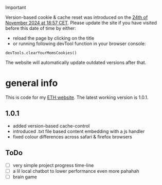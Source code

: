 > [!IMPORTANT]
> Version-based cookie & cache reset was introduced on the <ins>24th of November 2024 at 18:57 CET</ins>.
> Please update the site if you have visited before this date of time by either:
> - reload the page by clicking on the title
> - or running following devTool function in your browser console:
> ```
> devTools.clearYourMomsCookies()
> ```
> The website will automatically update outdated versions after that.

# general info
This is code for my [ETH website](https://n.ethz.ch/~lejiang/). The latest working version is 1.0.1. 

## 1.0.1
- added version-based cache-control
- introduced .txt file based content embedding with a js handler
- fixed colour differences across safari & firefox browsers

## ToDo
- [ ] very simple project progress time-line
- [ ] a lil local chatbot to lower performance even more pahahah 
- [ ] brain game
